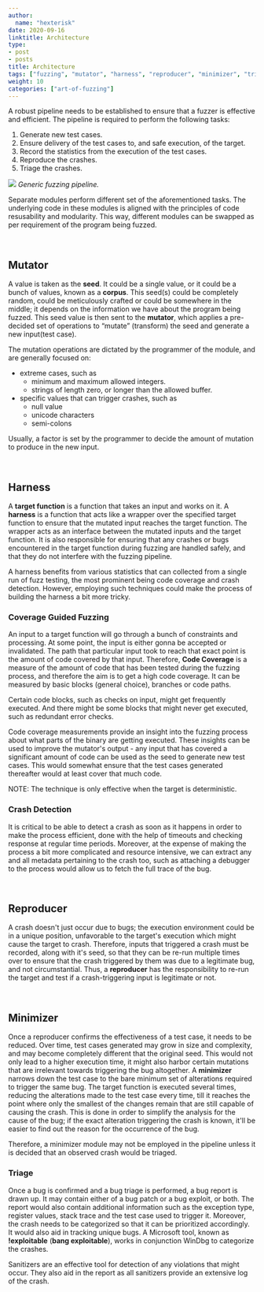 ```yaml
---
author:
  name: "hexterisk"
date: 2020-09-16
linktitle: Architecture
type:
- post
- posts
title: Architecture
tags: ["fuzzing", "mutator", "harness", "reproducer", "minimizer", "triage", "coverage-guided", "bug-report"]
weight: 10
categories: ["art-of-fuzzing"]
---
```


A robust pipeline needs to be established to ensure that a fuzzer is effective and efficient. The pipeline is required to perform the following tasks:

1.  Generate new test cases.
2.  Ensure delivery of the test cases to, and safe execution, of the target.
3.  Record the statistics from the execution of the test cases.
4.  Reproduce the crashes.
5.  Triage the crashes.

![](/Fuzzing_Architecture/chart.jpg)
_Generic fuzzing pipeline._

Separate modules perform different set of the aforementioned tasks. The underlying code in these modules is aligned with the principles of code resusability and modularity. This way, different modules can be swapped as per requirement of the program being fuzzed.

&nbsp;

## Mutator

A value is taken as the **seed**. It could be a single value, or it could be a bunch of values, known as a **corpus**. This seed(s) could be completely random, could be meticulously crafted or could be somewhere in the middle; it depends on the information we have about the program being fuzzed. This seed value is then sent to the **mutator**, which applies a pre-decided set of operations to “mutate” (transform) the seed and generate a new input(test case). 

The mutation operations are dictated by the programmer of the module, and are generally focused on:

*   extreme cases, such as
    *   minimum and maximum allowed integers.
    *   strings of length zero, or longer than the allowed buffer.
*   specific values that can trigger crashes, such as
    *   null value
    *   unicode characters
    *   semi-colons

Usually, a factor is set by the programmer to decide the amount of mutation to produce in the new input.

&nbsp;

## Harness

A **target function** is a function that takes an input and works on it. A **harness** is a function that acts like a wrapper over the specified target function to ensure that the mutated input reaches the target function. The wrapper acts as an interface between the mutated inputs and the target function. It is also responsible for ensuring that any crashes or bugs encountered in the target function during fuzzing are handled safely, and that they do not interfere with the fuzzing pipeline.

A harness benefits from various statistics that can collected from a single run of fuzz testing, the most prominent being code coverage and crash detection. However, employing such techniques could make the process of building the harness a bit more tricky.

### Coverage Guided Fuzzing

An input to a target function will go through a bunch of constraints and processing. At some point, the input is either gonna be accepted or invalidated. The path that particular input took to reach that exact point is the amount of code covered by that input. Therefore, **Code Coverage** is a measure of the amount of code that has been tested during the fuzzing process, and therefore the aim is to get a high code coverage. It can be measured by basic blocks (general choice), branches or code paths.

Certain code blocks, such as checks on input, might get frequently executed. And there might be some blocks that might never get executed, such as redundant error checks. 

Code coverage measurements provide an insight into the fuzzing process about what parts of the binary are getting executed. These insights can be used to improve the mutator's output - any input that has covered a significant amount of code can be used as the seed to generate new test cases. This would somewhat ensure that the test cases generated thereafter would at least cover that much code.

NOTE: The technique is only effective when the target is deterministic.

### Crash Detection

It is critical to be able to detect a crash as soon as it happens in order to make the process efficient, done with the help of timeouts and checking response at regular time periods. Moreover, at the expense of making the process a bit more complicated and resource intensive, we can extract any and all metadata pertaining to the crash too, such as attaching a debugger to the process would allow us to fetch the full trace of the bug.

&nbsp;

## Reproducer

A crash doesn't just occur due to bugs; the execution environment could be in a unique position, unfavorable to the target's execution which might cause the target to crash. Therefore, inputs that triggered a crash must be recorded, along with it's seed, so that they can be re-run multiple times over to ensure that the crash triggered by them was due to a legitimate bug, and not circumstantial. Thus, a **reproducer** has the responsibility to re-run the target and test if a crash-triggering input is legitimate or not.

&nbsp;

## Minimizer

Once a reproducer confirms the effectiveness of a test case, it needs to be reduced. Over time, test cases generated may grow in size and complexity, and may become completely different that the original seed. This would not only lead to a higher execution time, it might also harbor certain mutations that are irrelevant towards triggering the bug altogether. A **minimizer** narrows down the test case to the bare minimum set of alterations required to trigger the same bug. The target function is executed several times, reducing the alterations made to the test case every time, till it reaches the point where only the smallest of the changes remain that are still capable of causing the crash. This is done in order to simplify the analysis for the cause of the bug; if the exact alteration triggering the crash is known, it'll be easier to find out the reason for the occurrence of the bug.

Therefore, a minimizer module may not be employed in the pipeline unless it is decided that an observed crash would be triaged.

### Triage

Once a bug is confirmed and a bug triage is performed, a bug report is drawn up. It may contain either of a bug patch or a bug exploit, or both. The report would also contain additional information such as the exception type, register values, stack trace and the test case used to trigger it. Moreover, the crash needs to be categorized so that it can be prioritized accordingly. It would also aid in tracking unique bugs. A Microsoft tool, known as **!exploitable** (**bang exploitable**), works in conjunction WinDbg to categorize the crashes.

Sanitizers are an effective tool for detection of any violations that might occur. They also aid in the report as all sanitizers provide an extensive log of the crash.